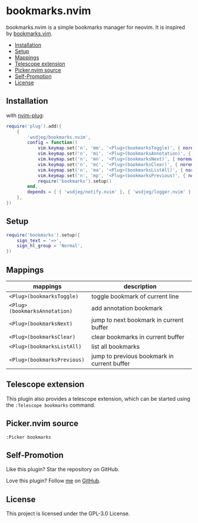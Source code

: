 # bookmarks.nvim

bookmarks.nvim is a simple bookmarks manager for neovim. It is inspired by [bookmarks.vim](https://github.com/wsdjeg/SpaceVim/tree/master/bundle/bookmarks.vim).

<!-- vim-markdown-toc GFM -->

- [Installation](#installation)
- [Setup](#setup)
- [Mappings](#mappings)
- [Telescope extension](#telescope-extension)
- [Picker.nvim source](#pickernvim-source)
- [Self-Promotion](#self-promotion)
- [License](#license)

<!-- vim-markdown-toc -->

## Installation

with [nvim-plug](https://github.com/wsdjeg/nvim-plug):

```lua
require('plug').add({
    {
        'wsdjeg/bookmarks.nvim',
        config = function()
            vim.keymap.set('n', 'mm', '<Plug>(bookmarksToggle)', { noremap = false })
            vim.keymap.set('n', 'mi', '<Plug>(bookmarksAnnotation)', { noremap = false })
            vim.keymap.set('n', 'mn', '<Plug>(bookmarksNext)', { noremap = false })
            vim.keymap.set('n', 'mc', '<Plug>(bookmarksClear)', { noremap = false })
            vim.keymap.set('n', 'ma', '<Plug>(bookmarksListAll)', { noremap = false })
            vim.keymap.set('n', 'mp', '<Plug>(bookmarksPrevious)', { noremap = false })
            require('bookmarks').setup()
        end,
        depends = { { 'wsdjeg/notify.nvim' }, { 'wsdjeg/logger.nvim' } },
    },
})
```

## Setup

```lua
require('bookmarks').setup({
    sign_text = '=>',
    sign_hl_group = 'Normal',
})
```

## Mappings

| mappings                      | description                                 |
| ----------------------------- | ------------------------------------------- |
| `<Plug>(bookmarksToggle)`     | toggle bookmark of current line             |
| `<Plug>(bookmarksAnnotation)` | add annotation bookmark                     |
| `<Plug>(bookmarksNext)`       | jump to next bookmark in current buffer     |
| `<Plug>(bookmarksClear)`      | clear bookmarks in current buffer           |
| `<Plug>(bookmarksListAll)`    | list all bookmarks                          |
| `<Plug>(bookmarksPrevious)`   | jump to previous bookmark in current buffer |

## Telescope extension

This plugin also provides a telescope extension, which can be started using the `:Telescope bookmarks` command.

## Picker.nvim source

```
:Picker bookmarks
```

## Self-Promotion

Like this plugin? Star the repository on
GitHub.

Love this plugin? Follow [me](https://wsdjeg.net/) on
[GitHub](https://github.com/wsdjeg).

## License

This project is licensed under the GPL-3.0 License.
